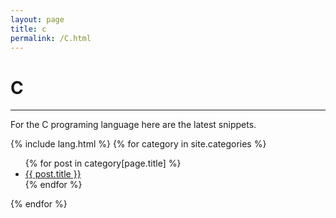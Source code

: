 ```yaml
---
layout: page
title: c
permalink: /C.html
---
```


# C

---

For the C programing language here are the latest snippets.

{% include lang.html %}
{% for category in site.categories %}
  <ul>
      {% for post in category[page.title] %}
        <li><a href="{{ post.url }}">{{ post.title }}</a></li>
      {% endfor %}
  </ul>
{% endfor %}


